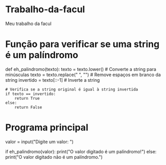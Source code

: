 # Trabalho-da-facul
Meu trabalho da facul
# Função para verificar se uma string é um palíndromo
def eh_palindromo(texto):
    texto = texto.lower()  # Converte a string para minúsculas
    texto = texto.replace(" ", "")  # Remove espaços em branco da string
    invertido = texto[::-1]  # Inverte a string
    
    # Verifica se a string original é igual à string invertida
    if texto == invertido:
        return True
    else:
        return False

# Programa principal
valor = input("Digite um valor: ")

if eh_palindromo(valor):
    print("O valor digitado é um palíndromo!")
else:
    print("O valor digitado não é um palíndromo.")
